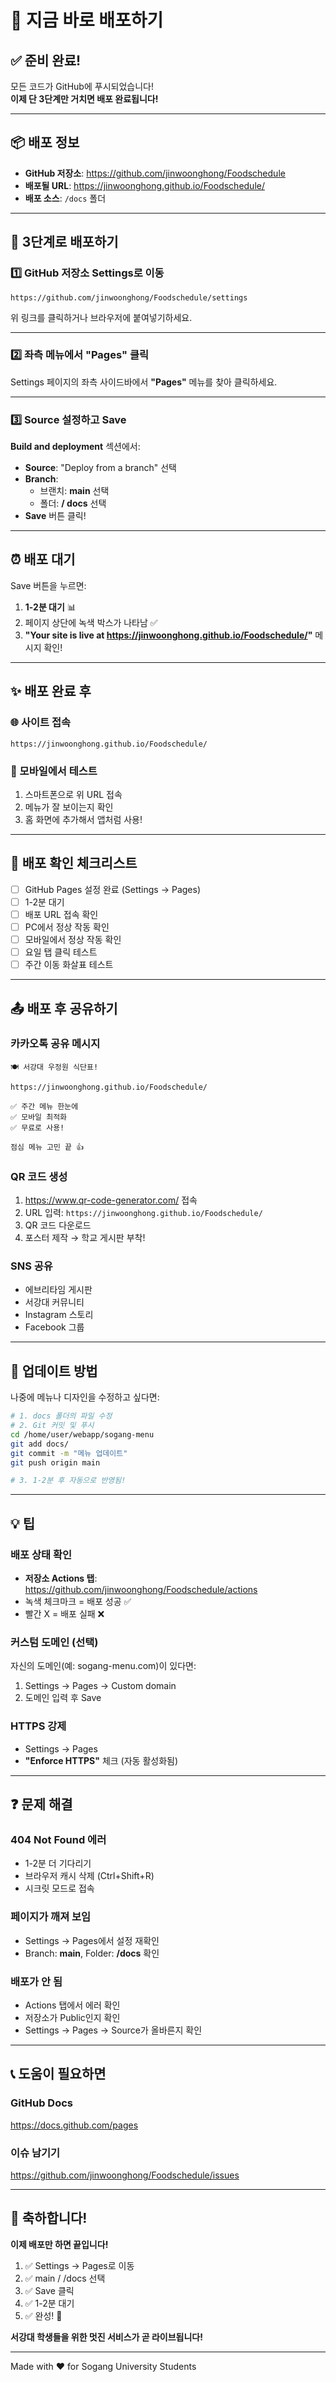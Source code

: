 # 🚀 지금 바로 배포하기

## ✅ 준비 완료!

모든 코드가 GitHub에 푸시되었습니다!  
**이제 단 3단계만 거치면 배포 완료됩니다!**

---

## 📦 배포 정보

- **GitHub 저장소**: https://github.com/jinwoonghong/Foodschedule
- **배포될 URL**: https://jinwoonghong.github.io/Foodschedule/
- **배포 소스**: `/docs` 폴더

---

## 🎯 3단계로 배포하기

### 1️⃣ GitHub 저장소 Settings로 이동

```
https://github.com/jinwoonghong/Foodschedule/settings
```

위 링크를 클릭하거나 브라우저에 붙여넣기하세요.

---

### 2️⃣ 좌측 메뉴에서 "Pages" 클릭

Settings 페이지의 좌측 사이드바에서 **"Pages"** 메뉴를 찾아 클릭하세요.

---

### 3️⃣ Source 설정하고 Save

**Build and deployment** 섹션에서:

- **Source**: "Deploy from a branch" 선택
- **Branch**: 
  - 브랜치: **main** 선택
  - 폴더: **/ docs** 선택
- **Save** 버튼 클릭!

---

## ⏰ 배포 대기

Save 버튼을 누르면:

1. **1-2분 대기** 📊
2. 페이지 상단에 녹색 박스가 나타남 ✅
3. **"Your site is live at https://jinwoonghong.github.io/Foodschedule/"** 메시지 확인!

---

## ✨ 배포 완료 후

### 🌐 사이트 접속
```
https://jinwoonghong.github.io/Foodschedule/
```

### 📱 모바일에서 테스트
1. 스마트폰으로 위 URL 접속
2. 메뉴가 잘 보이는지 확인
3. 홈 화면에 추가해서 앱처럼 사용!

---

## 🎊 배포 확인 체크리스트

- [ ] GitHub Pages 설정 완료 (Settings → Pages)
- [ ] 1-2분 대기
- [ ] 배포 URL 접속 확인
- [ ] PC에서 정상 작동 확인
- [ ] 모바일에서 정상 작동 확인
- [ ] 요일 탭 클릭 테스트
- [ ] 주간 이동 화살표 테스트

---

## 📤 배포 후 공유하기

### 카카오톡 공유 메시지
```
🍽️ 서강대 우정원 식단표!

https://jinwoonghong.github.io/Foodschedule/

✅ 주간 메뉴 한눈에
✅ 모바일 최적화
✅ 무료로 사용!

점심 메뉴 고민 끝 👍
```

### QR 코드 생성
1. https://www.qr-code-generator.com/ 접속
2. URL 입력: `https://jinwoonghong.github.io/Foodschedule/`
3. QR 코드 다운로드
4. 포스터 제작 → 학교 게시판 부착!

### SNS 공유
- 에브리타임 게시판
- 서강대 커뮤니티
- Instagram 스토리
- Facebook 그룹

---

## 🔄 업데이트 방법

나중에 메뉴나 디자인을 수정하고 싶다면:

```bash
# 1. docs 폴더의 파일 수정
# 2. Git 커밋 및 푸시
cd /home/user/webapp/sogang-menu
git add docs/
git commit -m "메뉴 업데이트"
git push origin main

# 3. 1-2분 후 자동으로 반영됨!
```

---

## 💡 팁

### 배포 상태 확인
- **저장소 Actions 탭**: https://github.com/jinwoonghong/Foodschedule/actions
- 녹색 체크마크 = 배포 성공 ✅
- 빨간 X = 배포 실패 ❌

### 커스텀 도메인 (선택)
자신의 도메인(예: sogang-menu.com)이 있다면:
1. Settings → Pages → Custom domain
2. 도메인 입력 후 Save

### HTTPS 강제
- Settings → Pages
- **"Enforce HTTPS"** 체크 (자동 활성화됨)

---

## ❓ 문제 해결

### 404 Not Found 에러
- 1-2분 더 기다리기
- 브라우저 캐시 삭제 (Ctrl+Shift+R)
- 시크릿 모드로 접속

### 페이지가 깨져 보임
- Settings → Pages에서 설정 재확인
- Branch: **main**, Folder: **/docs** 확인

### 배포가 안 됨
- Actions 탭에서 에러 확인
- 저장소가 Public인지 확인
- Settings → Pages → Source가 올바른지 확인

---

## 📞 도움이 필요하면

### GitHub Docs
https://docs.github.com/pages

### 이슈 남기기
https://github.com/jinwoonghong/Foodschedule/issues

---

## 🎉 축하합니다!

**이제 배포만 하면 끝입니다!**

1. ✅ Settings → Pages로 이동
2. ✅ main / /docs 선택
3. ✅ Save 클릭
4. ✅ 1-2분 대기
5. ✅ 완성! 🎊

**서강대 학생들을 위한 멋진 서비스가 곧 라이브됩니다!**

---

Made with ❤️ for Sogang University Students
